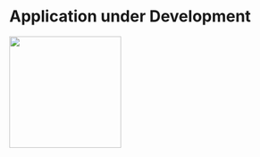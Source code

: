<html>
  <head>
    
  </head>
  <body>
    <h1>Application under Development</h1>
    <img src="https://images.pexels.com/photos/324629/pexels-photo-324629.jpeg?auto=compress&cs=tinysrgb&w=1260&h=750&dpr=1" width="200px" height="200px"/>
  </body>
</html>
